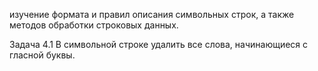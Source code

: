 изучение формата и правил описания символьных строк, а также методов обработки строковых данных. 

Задача 4.1  В символьной строке удалить все слова, начинающиеся с гласной буквы. 
